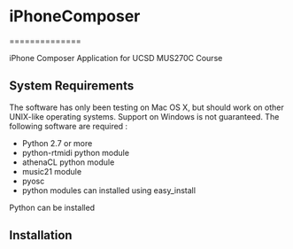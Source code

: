 # iPhoneComposer #
==============

iPhone Composer Application for UCSD MUS270C Course

## System Requirements ##
The software has only been testing on Mac OS X, but should work on other UNIX-like operating systems. Support on Windows is not guaranteed.  The following software are required :
 - Python 2.7 or more
 - python-rtmidi python module
 - athenaCL python module
 - music21 module
 - pyosc
 - python modules can installed using 
        easy_install <modulename>
    
Python can be installed 
## Installation ##